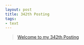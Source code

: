 ```yaml
---
layout: post
title: 342th Posting
tags: 
- text
---
```


> [Welcome to my 342th Posting](https://janghan-kor.tistory.com/1368)
